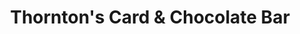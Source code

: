 ---
title: "Thornton's Card & Chocolate Bar"
url: /bridgwater/thorntons-card-und-chocolate-bar/
shop: Süßwaren
---